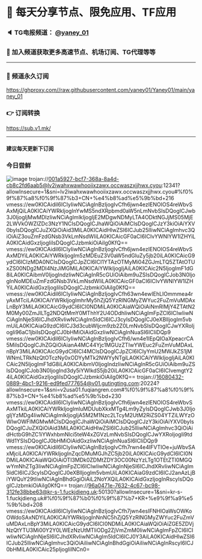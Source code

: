 # 🚀 每天分享节点、限免应用、TF应用
### 🔈 TG电报频道： [@yaney_01](https://t.me/yaney_01) 
### 🔔 加入频道获取更多高速节点、机场订阅、TG代理等等  
***
### 🔗  频道永久订阅
   https://ghproxy.com//raw.githubusercontent.com/yaney01/Yaney01/main/yaney_01
### 👉  订阅转换
   https://sub.v1.mk/
***
#### 建议每天更新下订阅
### 今日尝鲜
![image](https://user-images.githubusercontent.com/53202722/227676684-60bd4aaa-3a16-4832-bc54-ab28ee4c478e.png)
trojan://001a5927-bcf7-368a-8a4d-cb8c2fd6aab5@lv2iwahxwawhooiixzawx.occwaszxjjhwx.cyou:12341?allowInsecure=1&sni=lv2iwahxwawhooiixzawx.occwaszxjjhwx.cyou#%f0%9f%87%a8%f0%9f%87%b3+CN+%e4%b8%ad%e5%9b%bd+216
vmess://ew0KICAidiI6ICIyIiwNCiAgInBzIjogIvCfh6jwn4ezIENOIOS4reWbvSAxMjQiLA0KICAiYWRkIjogInYwMS5ndXRpbmd0aW5nLmNvbSIsDQogICJwb3J0IjogIjMwMDIzIiwNCiAgImlkIjogIjE2MDgwNDMyLTA4ODktNGJjMS05MjE2LWVkOWZlZDc3NzY1NCIsDQogICJhaWQiOiAiMCIsDQogICJzY3kiOiAiYXV0byIsDQogICJuZXQiOiAid3MiLA0KICAidHlwZSI6ICJub25lIiwNCiAgImhvc3QiOiAiZ3ouZmFzdGNsb3VkLmNsdWIiLA0KICAicGF0aCI6ICIvYWNlYW1lZHYiLA0KICAidGxzIjogIiIsDQogICJzbmkiOiAiIg0KfQ==
vmess://ew0KICAidiI6ICIyIiwNCiAgInBzIjogIvCfh6jwn4ezIENOIOS4reWbvSAxMDYiLA0KICAiYWRkIjogIm5zMDEuZ3V0aW5ndGluZy5jb20iLA0KICAicG9ydCI6ICIzMDA0NCIsDQogICJpZCI6ICI1YTAzOTMyMi04ZGJmLTQ5ZTAtOTUxZS00NDg2MDI4NzJiMGMiLA0KICAiYWlkIjogIjAiLA0KICAic2N5IjogImF1dG8iLA0KICAibmV0IjogIndzIiwNCiAgInR5cGUiOiAibm9uZSIsDQogICJob3N0IjogInNoMDEuZmFzdGNsb3VkLmNsdWIiLA0KICAicGF0aCI6ICIvYWNlYW1lZHYiLA0KICAidGxzIjogIiIsDQogICJzbmkiOiAiIg0KfQ==
vmess://ew0KICAidiI6ICIyIiwNCiAgInBzIjogIvCfh63wn4ewIEhLIOmmmea4ryAxMTciLA0KICAiYWRkIjogImhrMy5hZjQ5YzRlNGMyZWYuc2FuZmVuMDAxLnBpY3MiLA0KICAicG9ydCI6ICI0NDMiLA0KICAiaWQiOiAiNmRlMjY4ZTAtN2M0My00ZmJlLTg2NDQtMmY0MThhY2U4ODdhIiwNCiAgImFpZCI6ICIwIiwNCiAgInNjeSI6ICJhdXRvIiwNCiAgIm5ldCI6ICJ3cyIsDQogICJ0eXBlIjogIm5vbmUiLA0KICAiaG9zdCI6ICJ3d3cubWljcm9zb2Z0LmNvbSIsDQogICJwYXRoIjogIi96aC1jbiIsDQogICJ0bHMiOiAidGxzIiwNCiAgInNuaSI6ICIiDQp9
vmess://ew0KICAidiI6ICIyIiwNCiAgInBzIjogIvCfh6/wn4e1IEpQIOaXpeacrCA5MiIsDQogICJhZGQiOiAianA4MC44Yjc1MGUzZTIwYWEuc2FuZmVuMDAxLnBpY3MiLA0KICAicG9ydCI6ICI4MCIsDQogICJpZCI6ICIyYmU2MWJkZS1jMWNmLTRkNzQtOTczNy0xODYyMTk2NWYyNTgiLA0KICAiYWlkIjogIjAiLA0KICAic2N5IjogImF1dG8iLA0KICAibmV0IjogIndzIiwNCiAgInR5cGUiOiAibm9uZSIsDQogICJob3N0IjogInd3dy5iYWlkdS5jb20iLA0KICAicGF0aCI6ICIvemgtY24iLA0KICAidGxzIjogIiIsDQogICJzbmkiOiAiIg0KfQ==
trojan://16080432-0889-4bc1-9216-ed9fed777654@v01.gutingting.com:20224?allowInsecure=1&sni=v2usa01.fuqiangren.com#%f0%9f%87%a8%f0%9f%87%b3+CN+%e4%b8%ad%e5%9b%bd+230
vmess://ew0KICAidiI6ICIyIiwNCiAgInBzIjogIvCfh6jwn4ezIENOIOS4reWbvSAxMTkiLA0KICAiYWRkIjogImluMDUubXkxMTg4Lm9yZyIsDQogICJwb3J0IjogIjYzMDg4IiwNCiAgImlkIjogIjA5M2M1Nzc2LTcyM2UtM2RiZS04YTZiLWYzOWIwOWFlMGMwMCIsDQogICJhaWQiOiAiMCIsDQogICJzY3kiOiAiYXV0byIsDQogICJuZXQiOiAid3MiLA0KICAidHlwZSI6ICJub25lIiwNCiAgImhvc3QiOiAidHctbG9hZC1iYWxhbmNlci5teW4xZGVzLmNvbSIsDQogICJwYXRoIjogIi9tdWd1YSIsDQogICJ0bHMiOiAidGxzIiwNCiAgInNuaSI6ICIiDQp9
vmess://ew0KICAidiI6ICIyIiwNCiAgInBzIjogIvCfh7rwn4e4IFVTIOe+juWbvSAxMjciLA0KICAiYWRkIjogInZqcDMuMGJhZC5jb20iLA0KICAicG9ydCI6ICI0NDMiLA0KICAiaWQiOiAiOTI3MDk0ZDMtZDY3OC00NzYzLTg1OTEtZTI0MGQwYmNhZTg3IiwNCiAgImFpZCI6ICIwIiwNCiAgInNjeSI6ICJhdXRvIiwNCiAgIm5ldCI6ICJ3cyIsDQogICJ0eXBlIjogIm5vbmUiLA0KICAiaG9zdCI6ICJ2anAzLjBiYWQuY29tIiwNCiAgInBhdGgiOiAiL2NoYXQiLA0KICAidGxzIjogInRscyIsDQogICJzbmkiOiAiIg0KfQ==
trojan://96a0471e-7632-4c67-bc98-312fe38bbe63@kr-s-1.fuckjdieng.uk:50130?allowInsecure=1&sni=kr-s-1.fuckjdieng.uk#%f0%9f%87%b0%f0%9f%87%b7+KR+%e9%9f%a9%e5%9b%bd+208
vmess://ew0KICAidiI6ICIyIiwNCiAgInBzIjogIvCfh7jwn4esIFNHIOaWsOWKoOWdoSAxNDYiLA0KICAiYWRkIjogInNnNC5hZjQ5YzRlNGMyZWYuc2FuZmVuMDAxLnBpY3MiLA0KICAicG9ydCI6ICI0NDMiLA0KICAiaWQiOiAiZGE5ZDVjNzQtYTU3Mi00Y2Y0LWEzNzUtMTliODg2ZjVmZmM0IiwNCiAgImFpZCI6ICIwIiwNCiAgInNjeSI6ICJhdXRvIiwNCiAgIm5ldCI6ICJ0Y3AiLA0KICAidHlwZSI6ICJub25lIiwNCiAgImhvc3QiOiAiIiwNCiAgInBhdGgiOiAiIiwNCiAgInRscyI6ICJ0bHMiLA0KICAic25pIjogIiINCn0=
